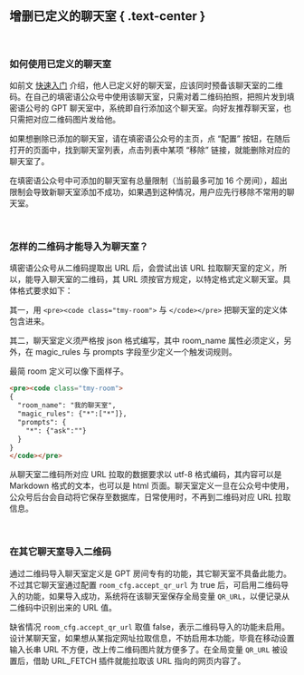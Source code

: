 增删已定义的聊天室 { .text-center }
---------------

&nbsp;

### 如何使用已定义的聊天室

如前文 [快速入门](#2) 介绍，他人已定义好的聊天室，应该同时预备该聊天室的二维码。在自己的填密语公众号中使用该聊天室，只需对着二维码拍照，把照片发到填密语公号的 GPT 聊天室中，系统即自行添加这个聊天室。向好友推荐聊天室，也只需把对应二维码图片发给他。

如果想删除已添加的聊天室，请在填密语公众号的主页，点 “配置” 按钮，在随后打开的页面中，找到聊天室列表，点击列表中某项 “移除” 链接，就能删除对应的聊天室了。

在填密语公众号中可添加的聊天室有总量限制（当前最多可加 16 个房间），超出限制会导致新聊天室添加不成功，如果遇到这种情况，用户应先行移除不常用的聊天室。

&nbsp;

### 怎样的二维码才能导入为聊天室？

填密语公众号从二维码提取出 URL 后，会尝试出该 URL 拉取聊天室的定义，所以，能导入聊天室的二维码，其 URL 须按官方规定，以特定格式定义聊天室。具体格式要求如下：

其一，用 `<pre><code class="tmy-room">` 与 `</code></pre>` 把聊天室的定义体包含进来。

其二，聊天室定义须严格按 json 格式编写，其中 room_name 属性必须定义，另外，在 magic_rules 与 prompts 字段至少定义一个触发词规则。

最简 room 定义可以像下面样子。

``` html
<pre><code class="tmy-room">
{
  "room_name": "我的聊天室",
  "magic_rules": {"*":["*"]},
  "prompts": {
    "*": {"ask":""}
  }
}
</code></pre>
```

从聊天室二维码所对应 URL 拉取的数据要求以 utf-8 格式编码，其内容可以是 Markdown 格式的文本，也可以是 html 页面。聊天室定义一旦在公众号中使用，公众号后台会自动将它保存至数据库，日常使用时，不再到二维码对应 URL 拉取信息。

&nbsp;

### 在其它聊天室导入二维码

通过二维码导入聊天室定义是 GPT 房间专有的功能，其它聊天室不具备此能力。不过其它聊天室通过配置 `room_cfg.accept_qr_url` 为 true 后，可启用二维码导入的功能，如果导入成功，系统将在该聊天室保存全局变量 `QR_URL`，以便记录从二维码中识别出来的 URL 值。

缺省情况 `room_cfg.accept_qr_url` 取值 false，表示二维码导入的功能未启用。设计某聊天室，如果想从某指定网址拉取信息，不妨启用本功能，毕竟在移动设置输入长串 URL 不方便，改上传二维码图片就方便多了。在全局变量 `QR_URL` 被设置后，借助 URL_FETCH 插件就能拉取该 URL 指向的网页内容了。
